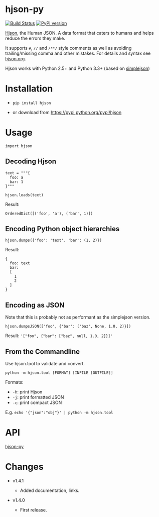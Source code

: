 # hjson-py

[![Build Status](https://img.shields.io/travis/laktak/hjson-py.svg?style=flat-square)](http://travis-ci.org/laktak/hjson-py)
[![PyPI version](https://img.shields.io/pypi/v/hjson.svg?style=flat-square)](https://pypi.python.org/pypi/hjson)

[Hjson](http://hjson.org), the Human JSON. A data format that caters to humans and helps reduce the errors they make.

It supports `#`, `//` and `/**/` style comments as well as avoiding trailing/missing comma and other mistakes. For details and syntax see [hjson.org](http://hjson.org).

Hjson works with Python 2.5+ and Python 3.3+ (based on [simplejson](https://github.com/simplejson/simplejson))

# Installation

- `pip install hjson`

- or download from https://pypi.python.org/pypi/hjson

# Usage

```
import hjson
```

## Decoding Hjson

```
text = """{
  foo: a
  bar: 1
}"""

hjson.loads(text)
```

Result:
```
OrderedDict([('foo', 'a'), ('bar', 1)])
```

## Encoding Python object hierarchies

```
hjson.dumps({'foo': 'text', 'bar': (1, 2)})
```

Result:
```
{
  foo: text
  bar:
  [
    1
    2
  ]
}
```

## Encoding as JSON

Note that this is probably not as performant as the simplejson version.

```
hjson.dumpsJSON(['foo', {'bar': ('baz', None, 1.0, 2)}])
```

Result:
`'["foo", {"bar": ["baz", null, 1.0, 2]}]'`


## From the Commandline

Use hjson.tool to validate and convert.

`python -m hjson.tool [FORMAT] [INFILE [OUTFILE]]`

Formats:

- `-h`: print Hjson
- `-j`: print formatted JSON
- `-c`: print compact JSON

E.g. `echo '{"json":"obj"}' | python -m hjson.tool`

# API

[hjson-py](http://laktak.github.io/hjson-py/)

# Changes

- v1.4.1
  - Added documentation, links.

- v1.4.0
  - First release.
